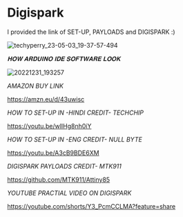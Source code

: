 # Digispark
I provided the link of SET-UP, PAYLOADS and DIGISPARK :)

<SCREENSHOT OF DIGISPARK>

![techyperry_23-05-03_19-37-57-494](https://user-images.githubusercontent.com/109096437/235951688-f69420d4-f4f4-49e1-b776-2d479550edec.jpg)

*𝐇𝐎𝐖 𝐀𝐑𝐃𝐔𝐈𝐍𝐎 𝐈𝐃𝐄 𝐒𝐎𝐅𝐓𝐖𝐀𝐑𝐄 𝐋𝐎𝐎𝐊*

![20221231_193257](https://user-images.githubusercontent.com/109096437/235974754-a85ffe45-7060-4631-ba06-c4831d83df75.jpg)

  
  *AMAZON BUY LINK*
    
 https://amzn.eu/d/43uwisc   
  

  
*HOW TO SET-UP IN -HINDI CREDIT- TECHCHIP*
  
 https://youtu.be/wlIHg8nh0iY
  
*HOW TO SET-UP IN -ENG CREDIT- NULL BYTE*
  
https://youtu.be/A3cB9BDE6XM
  
*DIGISPARK PAYLOADS CREDIT- MTK911*
  
https://github.com/MTK911/Attiny85 
 
*YOUTUBE PRACTIAL VIDEO ON DIGISPARK*

https://youtube.com/shorts/Y3_PcmCCLMA?feature=share

  
 
  
  
  
  
  
